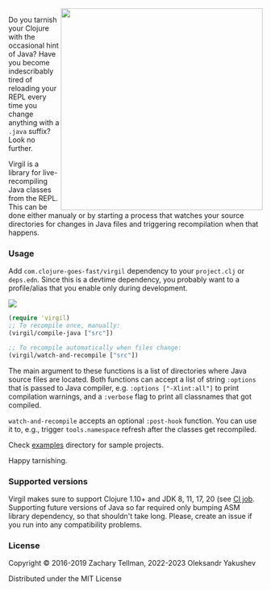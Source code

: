<img src="docs/cocytus.jpg" align="right" width="400"/>

Do you tarnish your Clojure with the occasional hint of Java?  Have you become indescribably tired of reloading your REPL every time you change anything with a `.java` suffix?  Look no further.

Virgil is a library for live-recompiling Java classes from the REPL. This can be
done either manualy or by starting a process that watches your source
directories for changes in Java files and triggering recompilation when that
happens.

### Usage

Add `com.clojure-goes-fast/virgil` dependency to your `project.clj` or
`deps.edn`. Since this is a devtime dependency, you probably want to a
profile/alias that you enable only during development.

[![](https://clojars.org/com.clojure-goes-fast/virgil/latest-version.svg)](https://clojars.org/com.clojure-goes-fast/virgil)

```clj
(require 'virgil)
;; To recompile once, manually:
(virgil/compile-java ["src"])

;; To recompile automatically when files change:
(virgil/watch-and-recompile ["src"])
```

The main argument to these functions is a list of directories where Java source
files are located. Both functions can accept a list of string `:options` that is
passed to Java compiler, e.g. `:options ["-Xlint:all"]` to print compilation
warnings, and a `:verbose` flag to print all classnames that got compiled.

`watch-and-recompile` accepts an optional `:post-hook` function. You can use it
to, e.g., trigger `tools.namespace` refresh after the classes get recompiled.

Check [examples](examples) directory for sample projects.

Happy tarnishing.

### Supported versions

Virgil makes sure to support Clojure 1.10+ and JDK 8, 11, 17, 20 (see [CI
job](https://app.circleci.com/pipelines/github/clojure-goes-fast/virgil).
Supporting future versions of Java so far required only bumping ASM library
dependency, so that shouldn't take long. Please, create an issue if you run into
any compatibility problems.

### License

Copyright © 2016-2019 Zachary Tellman, 2022-2023 Oleksandr Yakushev

Distributed under the MIT License
